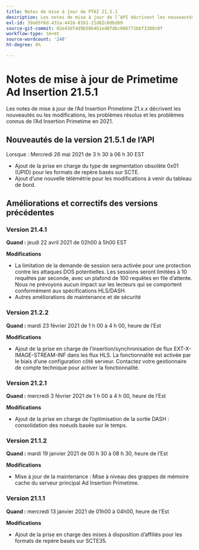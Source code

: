 ```yaml
---
title: Notes de mise à jour de PTAI 21.5.1
description: Les notes de mise à jour de l’API décrivent les nouveautés ou les modifications, les problèmes résolus et connus de l’Ad Insertion Primetime en 2021.
exl-id: 39a05f6d-431a-4416-81b1-21d82c0dbd69
source-git-commit: 02e43df4d9b58b4b1ed8fdbc086771bbf3380c0f
workflow-type: tm+mt
source-wordcount: '248'
ht-degree: 0%

---
```


# Notes de mise à jour de Primetime Ad Insertion 21.5.1

Les notes de mise à jour de l’Ad Insertion Primetime 21.x.x décrivent les nouveautés ou les modifications, les problèmes résolus et les problèmes connus de l’Ad Insertion Primetime en 2021.

## Nouveautés de la version 21.5.1 de l’API

Lorsque :  Mercredi 26 mai 2021 de 3 h 30 à 06 h 30 EST

* Ajout de la prise en charge du type de segmentation obsolète 0x01 (UPID) pour les formats de repère basés sur SCTE.
* Ajout d’une nouvelle télémétrie pour les modifications à venir du tableau de bord.

## Améliorations et correctifs des versions précédentes

### Version 21.4.1

**Quand :** jeudi 22 avril 2021 de 02h00 à 5h00 EST

**Modifications**

* La limitation de la demande de session sera activée pour une protection contre les attaques DOS potentielles. Les sessions seront limitées à 10 requêtes par seconde, avec un plafond de 100 requêtes en file d’attente. Nous ne prévoyons aucun impact sur les lecteurs qui se comportent conformément aux spécifications HLS/DASH.
* Autres améliorations de maintenance et de sécurité

### Version 21.2.2

**Quand :** mardi 23 février 2021 de 1 h 00 à 4 h 00, heure de l’Est

**Modifications**

* Ajout de la prise en charge de l’insertion/synchronisation de flux EXT-X-IMAGE-STREAM-INF dans les flux HLS. La fonctionnalité est activée par le biais d’une configuration côté serveur. Contactez votre gestionnaire de compte technique pour activer la fonctionnalité.

### Version 21.2.1

**Quand :** mercredi 3 février 2021 de 1 h 00 à 4 h 00, heure de l’Est

**Modifications**

* Ajout de la prise en charge de l’optimisation de la sortie DASH : consolidation des noeuds basée sur le temps.

### Version 21.1.2

**Quand :** mardi 19 janvier 2021 de 00 h 30 à 08 h 30, heure de l’Est

**Modifications**

* Mise à jour de la maintenance : Mise à niveau des grappes de mémoire cache du serveur principal Ad Insertion Primetime.

### Version 21.1.1

**Quand :** mercredi 13 janvier 2021 de 01h00 à 04h00, heure de l’Est

**Modifications**

* Ajout de la prise en charge des mises à disposition d’affiliés pour les formats de repère basés sur SCTE35.
